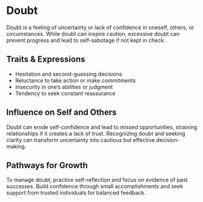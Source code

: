 # Doubt

Doubt is a feeling of uncertainty or lack of confidence in oneself, others, or circumstances. While doubt can inspire caution, excessive doubt can prevent progress and lead to self-sabotage if not kept in check.

## Traits & Expressions

- Hesitation and second-guessing decisions
- Reluctance to take action or make commitments
- Insecurity in one’s abilities or judgment
- Tendency to seek constant reassurance

## Influence on Self and Others

Doubt can erode self-confidence and lead to missed opportunities, straining relationships if it creates a lack of trust. Recognizing doubt and seeking clarity can transform uncertainty into cautious but effective decision-making.

## Pathways for Growth

To manage doubt, practice self-reflection and focus on evidence of past successes. Build confidence through small accomplishments and seek support from trusted individuals for balanced feedback.
